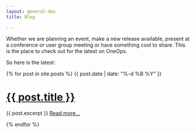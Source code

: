 ```yaml
---
layout: general-doc
title: Blog

---
```


Whether we are planning an event, make a new release available, present at a conference or user group meeting 
or have something cool to share. This is the place to check out for the latest on OneOps. 

So here is the latest: 

{% for post in site.posts %}
{{ post.date | date: "%-d %B %Y" }}

# <a href="{{ post.url }}">{{ post.title }}</a>
{{ post.excerpt }}  <a href="{{ post.url }}">Read more...</a>

{% endfor %}
